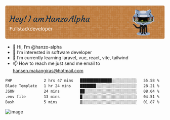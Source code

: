![Header](./github-header-image.png)

- 👋 Hi, I’m @hanzo-alpha
- 👀 I’m interested in software developer
- 🌱 I’m currently learning laravel, vue, react, vite, tailwind
- 📫 How to reach me just send me email to hansen.makangiras@hotmail.com 

<!---
hanzo-alpha/hanzo-alpha is a ✨ special ✨ repository because its `README.md` (this file) appears on your GitHub profile.
You can click the Preview link to take a look at your changes.
--->

<!--START_SECTION:waka-->

```txt
PHP              2 hrs 47 mins   ██████████████░░░░░░░░░░░   55.58 %
Blade Template   1 hr 24 mins    ███████░░░░░░░░░░░░░░░░░░   28.21 %
JSON             24 mins         ██░░░░░░░░░░░░░░░░░░░░░░░   08.04 %
.env file        13 mins         █░░░░░░░░░░░░░░░░░░░░░░░░   04.51 %
Bash             5 mins          ▒░░░░░░░░░░░░░░░░░░░░░░░░   01.87 %
```

<!--END_SECTION:waka-->

![image](https://github.com/hanzo-alpha/hanzo-alpha/assets/111342797/c4bd2977-6123-4017-8652-6e166259b484)

